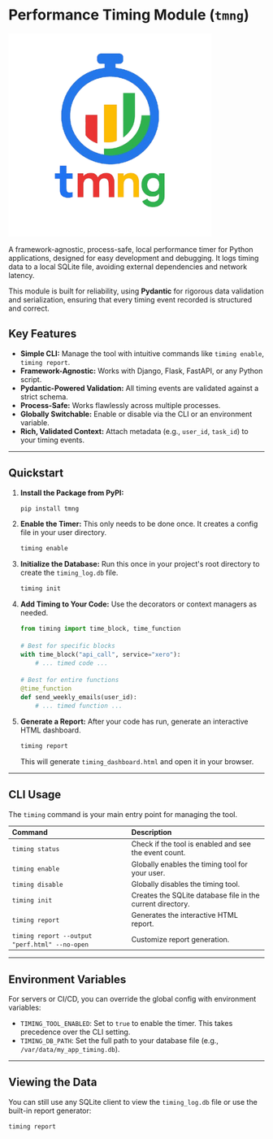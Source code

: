 # Performance Timing Module (`tmng`)

<img
  src="https://raw.githubusercontent.com/lguibr/timing/main/logo.png"
  alt="screenshot"
  width="400"
/>

A framework-agnostic, process-safe, local performance timer for Python applications, designed for easy development and debugging. It logs timing data to a local SQLite file, avoiding external dependencies and network latency.

This module is built for reliability, using **Pydantic** for rigorous data validation and serialization, ensuring that every timing event recorded is structured and correct.

## Key Features

- **Simple CLI:** Manage the tool with intuitive commands like `timing enable`, `timing report`.
- **Framework-Agnostic:** Works with Django, Flask, FastAPI, or any Python script.
- **Pydantic-Powered Validation:** All timing events are validated against a strict schema.
- **Process-Safe:** Works flawlessly across multiple processes.
- **Globally Switchable:** Enable or disable via the CLI or an environment variable.
- **Rich, Validated Context:** Attach metadata (e.g., `user_id`, `task_id`) to your timing events.

---

## Quickstart

1.  **Install the Package from PyPI:**
    ```bash
    pip install tmng
    ```

2.  **Enable the Timer:**
    This only needs to be done once. It creates a config file in your user directory.
    ```bash
    timing enable
    ```

3.  **Initialize the Database:**
    Run this once in your project's root directory to create the `timing_log.db` file.
    ```bash
    timing init
    ```

4.  **Add Timing to Your Code:**
    Use the decorators or context managers as needed.
    ```python
    from timing import time_block, time_function

    # Best for specific blocks
    with time_block("api_call", service="xero"):
        # ... timed code ...

    # Best for entire functions
    @time_function
    def send_weekly_emails(user_id):
        # ... timed function ...
    ```

5.  **Generate a Report:**
    After your code has run, generate an interactive HTML dashboard.
    ```bash
    timing report
    ```
    This will generate `timing_dashboard.html` and open it in your browser.

---

## CLI Usage

The `timing` command is your main entry point for managing the tool.

| Command                                        | Description                                                |
| :--------------------------------------------- | :--------------------------------------------------------- |
| `timing status`                                | Check if the tool is enabled and see the event count.      |
| `timing enable`                                | Globally enables the timing tool for your user.            |
| `timing disable`                               | Globally disables the timing tool.                         |
| `timing init`                                  | Creates the SQLite database file in the current directory. |
| `timing report`                                | Generates the interactive HTML report.                     |
| `timing report --output "perf.html" --no-open` | Customize report generation.                               |

---

## Environment Variables

For servers or CI/CD, you can override the global config with environment variables:

-   `TIMING_TOOL_ENABLED`: Set to `true` to enable the timer. This takes precedence over the CLI setting.
-   `TIMING_DB_PATH`: Set the full path to your database file (e.g., `/var/data/my_app_timing.db`).

---

## Viewing the Data

You can still use any SQLite client to view the `timing_log.db` file or use the built-in report generator:
```bash
timing report
```